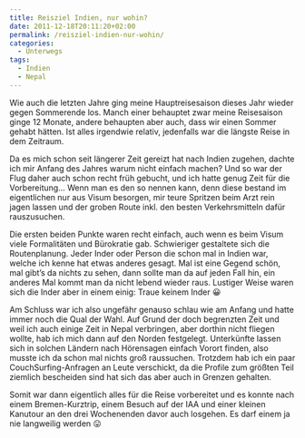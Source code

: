 ```yaml
---
title: Reisziel Indien, nur wohin?
date: 2011-12-18T20:11:20+02:00
permalink: /reisziel-indien-nur-wohin/
categories:
  - Unterwegs
tags:
  - Indien
  - Nepal
---
```


Wie auch die letzten Jahre ging meine Hauptreisesaison dieses Jahr wieder gegen Sommerende los. 
Manch einer behauptet zwar meine Reisesaison ginge 12 Monate, andere behaupten aber auch, dass wir einen Sommer gehabt hätten. 
Ist alles irgendwie relativ, jedenfalls war die längste Reise in dem Zeitraum. 

Da es mich schon seit längerer Zeit gereizt hat nach Indien zugehen, dachte ich mir Anfang des Jahres warum nicht einfach machen? 
Und so war der Flug daher auch schon recht früh gebucht, und ich hatte genug Zeit für die Vorbereitung…
Wenn man es den so nennen kann, denn diese bestand im eigentlichen nur aus Visum besorgen, mir teure Spritzen beim Arzt rein jagen lassen 
und der groben Route inkl. den besten Verkehrsmitteln dafür rauszusuchen.

Die ersten beiden Punkte waren recht einfach, auch wenn es beim Visum viele Formalitäten und Bürokratie gab. 
Schwieriger gestaltete sich die Routenplanung. Jeder Inder oder Person die schon mal in Indien war, welche ich kenne hat etwas anderes gesagt. 
Mal ist eine Gegend schön, mal gibt&#8217;s da nichts zu sehen, dann sollte man da auf jeden Fall hin, 
ein anderes Mal kommt man da nicht lebend wieder raus. Lustiger Weise waren sich die Inder aber in einem einig: Traue keinem Inder 😀

Am Schluss war ich also ungefähr genauso schlau wie am Anfang und hatte immer noch die Qual der Wahl. 
Auf Grund der doch begrenzten Zeit und weil ich auch einige Zeit in Nepal verbringen, aber dorthin nicht fliegen wollte, 
hab ich mich dann auf den Norden festgelegt. Unterkünfte lassen sich in solchen Ländern nach Hörensagen einfach Vorort finden, 
also musste ich da schon mal nichts groß raussuchen. Trotzdem hab ich ein paar CouchSurfing-Anfragen an Leute verschickt, 
da die Profile zum größten Teil ziemlich bescheiden sind hat sich das aber auch in Grenzen gehalten.

Somit war dann eigentlich alles für die Reise vorbereitet und es konnte nach einem Bremen-Kurztrip, 
einem Besuch auf der IAA und einer kleinen Kanutour an den drei Wochenenden davor auch losgehen. 
Es darf einem ja nie langweilig werden 😛